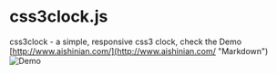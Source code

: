 # css3clock.js
css3clock - a simple, responsive css3 clock, check the Demo [http://www.aishinian.com/](http://www.aishinian.com/ "Markdown")
![Demo](http://www.aishinian.com/images/clock.png) 

